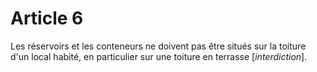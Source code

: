 # Article 6

Les réservoirs et les conteneurs ne doivent pas être situés sur la toiture d'un local habité, en particulier sur une toiture en terrasse [*interdiction*].

